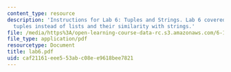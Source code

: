 ```yaml
---
content_type: resource
description: 'Instructions for Lab 6: Tuples and Strings. Lab 6 covered the use of
  tuples instead of lists and their similarity with strings.'
file: /media/https%3A/open-learning-course-data-rc.s3.amazonaws.com/6-189-a-gentle-introduction-to-programming-using-python-january-iap-2008/caf21161eee553abc08ee9618bee7821_lab6.pdf
file_type: application/pdf
resourcetype: Document
title: lab6.pdf
uid: caf21161-eee5-53ab-c08e-e9618bee7821
---
```

